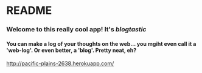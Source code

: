 README
=======

### Welcome to this really cool app!  It's _blogtastic_

#### You can make a log of your thoughts on the web... you mgiht even call it a 'web-log'.  Or even better, a 'blog'.  Pretty neat, eh?



http://pacific-plains-2638.herokuapp.com/
